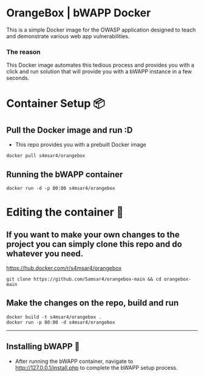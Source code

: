 # OrangeBox | bWAPP Docker
This is a simple Docker image for the OWASP application designed to teach and demonstrate various web app vulnerabilities.

### The reason
This Docker image automates this tedious process and provides you with a click and run solution that will provide you with a bWAPP instance in a few seconds.

# Container Setup 📦
## Pull the Docker image and run :D
- This repo provides you with a prebuilt Docker image
```
docker pull s4msar4/orangebox
```

## Running the bWAPP container
```
docker run -d -p 80:80 s4msar4/orangebox
```

# Editing the container 🔬
## If you want to make your own changes to the project you can simply clone this repo and do whatever you need.
https://hub.docker.com/r/s4msar4/orangebox
```
git clone https://github.com/Samsar4/orangebox-main && cd orangebox-main
```
## Make the changes on the repo, build and run
```
docker build -t s4msar4/orangebox .
docker run -p 80:80 -d s4msar4/orangebox
```

--- 

## Installing bWAPP 🔴
- After running the bWAPP container, navigate to http://127.0.0.1/install.php to complete the bWAPP setup process.
